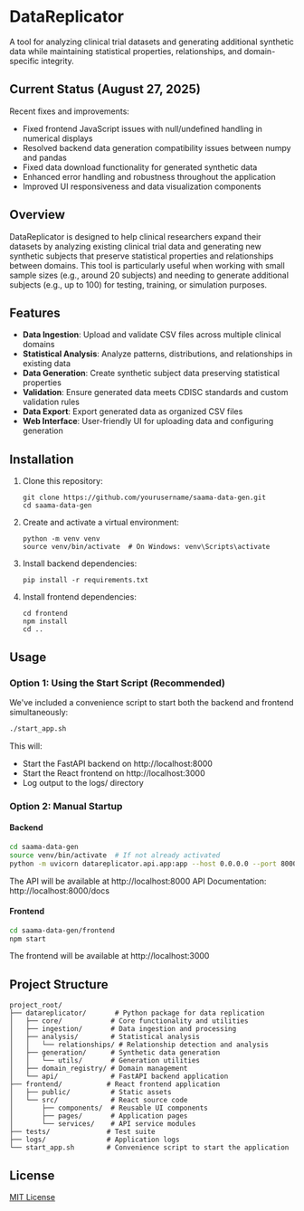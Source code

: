 # DataReplicator

A tool for analyzing clinical trial datasets and generating additional synthetic data while maintaining statistical properties, relationships, and domain-specific integrity.

## Current Status (August 27, 2025)

Recent fixes and improvements:
- Fixed frontend JavaScript issues with null/undefined handling in numerical displays
- Resolved backend data generation compatibility issues between numpy and pandas
- Fixed data download functionality for generated synthetic data
- Enhanced error handling and robustness throughout the application
- Improved UI responsiveness and data visualization components

## Overview

DataReplicator is designed to help clinical researchers expand their datasets by analyzing existing clinical trial data and generating new synthetic subjects that preserve statistical properties and relationships between domains. This tool is particularly useful when working with small sample sizes (e.g., around 20 subjects) and needing to generate additional subjects (e.g., up to 100) for testing, training, or simulation purposes.

## Features

- **Data Ingestion**: Upload and validate CSV files across multiple clinical domains
- **Statistical Analysis**: Analyze patterns, distributions, and relationships in existing data
- **Data Generation**: Create synthetic subject data preserving statistical properties
- **Validation**: Ensure generated data meets CDISC standards and custom validation rules
- **Data Export**: Export generated data as organized CSV files
- **Web Interface**: User-friendly UI for uploading data and configuring generation

## Installation

1. Clone this repository:
   ```
   git clone https://github.com/yourusername/saama-data-gen.git
   cd saama-data-gen
   ```

2. Create and activate a virtual environment:
   ```
   python -m venv venv
   source venv/bin/activate  # On Windows: venv\Scripts\activate
   ```

3. Install backend dependencies:
   ```
   pip install -r requirements.txt
   ```

4. Install frontend dependencies:
   ```
   cd frontend
   npm install
   cd ..
   ```

## Usage

### Option 1: Using the Start Script (Recommended)

We've included a convenience script to start both the backend and frontend simultaneously:

```bash
./start_app.sh
```

This will:
- Start the FastAPI backend on http://localhost:8000
- Start the React frontend on http://localhost:3000
- Log output to the logs/ directory

### Option 2: Manual Startup

#### Backend

```bash
cd saama-data-gen
source venv/bin/activate  # If not already activated
python -m uvicorn datareplicator.api.app:app --host 0.0.0.0 --port 8000
```

The API will be available at http://localhost:8000
API Documentation: http://localhost:8000/docs

#### Frontend

```bash
cd saama-data-gen/frontend
npm start
```

The frontend will be available at http://localhost:3000

## Project Structure

```
project_root/
├── datareplicator/       # Python package for data replication
│   ├── core/            # Core functionality and utilities
│   ├── ingestion/       # Data ingestion and processing
│   ├── analysis/        # Statistical analysis
│   │   └── relationships/ # Relationship detection and analysis
│   ├── generation/      # Synthetic data generation
│   │   └── utils/       # Generation utilities
│   ├── domain_registry/ # Domain management
│   └── api/             # FastAPI backend application
├── frontend/           # React frontend application
│   ├── public/          # Static assets
│   └── src/             # React source code
│       ├── components/  # Reusable UI components
│       ├── pages/       # Application pages
│       └── services/    # API service modules
├── tests/              # Test suite
├── logs/               # Application logs
└── start_app.sh        # Convenience script to start the application
```

## License

[MIT License](LICENSE)
